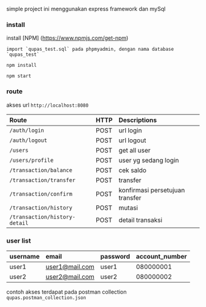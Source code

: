 simple project ini menggunakan express framework dan mySql

### install
install [NPM] (https://www.npmjs.com/get-npm)

```
import `qupas_test.sql` pada phpmyadmin, dengan nama database `qupas_test`

npm install

npm start
```

### route

akses url `http://localhost:8080`

| Route                         | HTTP    | Descriptions                    |
| :---------------------------- | :------ | :------------------------------ |
| `/auth/login`                 | POST    | url login                       |
| `/auth/logout`                | POST    | url logout                      |
| `/users`                      | POST    | get all user                    |
| `/users/profile`              | POST    | user yg sedang login            |
| `/transaction/balance`        | POST    | cek saldo                       |
| `/transaction/transfer`       | POST    | transfer                        |
| `/transaction/confirm`        | POST    | konfirmasi persetujuan transfer |
| `/transaction/history`        | POST    | mutasi                          |
| `/transaction/history-detail` | POST    | detail transaksi                |

### user list
| username  | email           | password | account_number |
| :---------| :-------------- | :------- | :------------- |
| user1     | user1@mail.com  | user1    | 080000001      |
| user2     | user2@mail.com  | user2    | 080000002      |

contoh akses terdapat pada postman collection `qupas.postman_collection.json`

